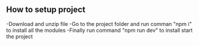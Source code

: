 ## How to setup project

-Download and unzip file
-Go to the project folder and run comman "npm i" to install all the modules
-Finally run command "npm run dev" to install start the project